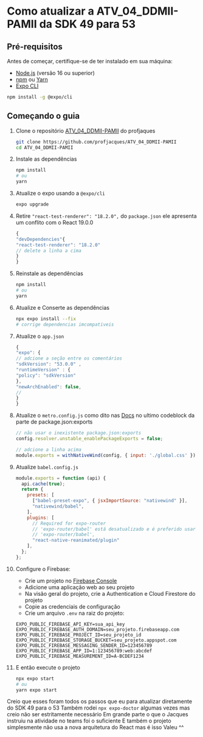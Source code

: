 # Como atualizar a ATV_04_DDMII-PAMII da SDK 49 para 53

## Pré-requisitos

Antes de começar, certifique-se de ter instalado em sua máquina:

- [Node.js](https://nodejs.org/) (versão 16 ou superior)
- [npm](https://www.npmjs.com/) ou [Yarn](https://yarnpkg.com/)
- [Expo CLI](https://docs.expo.dev/get-started/installation/)

```bash
npm install -g @expo/cli
```

## Começando o guia

1. Clone o repositório [ATV_04_DDMII-PAMII](https://github.com/profjacques/ATV_04_DDMII-PAMII) do profjaques

    ```bash
    git clone https://github.com/profjacques/ATV_04_DDMII-PAMII
    cd ATV_04_DDMII-PAMII
    ```

2. Instale as dependências

    ```bash
    npm install
    # ou
    yarn
    ```

3. Atualize o expo usando a `@expo/cli`

    ```bash
    expo upgrade
    ```

4. Retire `"react-test-renderer": "18.2.0",` do `package.json`
   ele apresenta um conflito com o React 19.0.0

    ```js
    {
    "devDependencies"{
    "react-test-renderer": "18.2.0"
    // delete a linha a cima
    }
    }
    ```

5. Reinstale as dependências

    ```bash
    npm install
    # ou
    yarn
    ```

6. Atualize e Conserte as dependências

    ```bash
    npx expo install --fix
    # corrige dependencias imcompativeis
    ```

7. Atualize o `app.json`

    ```js
    {
    "expo": {
    // adcione a seção entre os comentários
    "sdkVersion": "53.0.0" , 
    "runtimeVersion" : {
    "policy": "sdkVersion"
    },
    "newArchEnabled": false,
    // 
    }
    }
    ```

8. Atualize o `metro.config.js` como dito nas [Docs](https://docs.expo.dev/versions/v53.0.0/config/metro/#packagejsonexports) no ultimo codeblock da parte de package.json:exports

    ```js
    // não usar o inexistente package.json:exports
    config.resolver.unstable_enablePackageExports = false;

    // adcione a linha acima
    module.exports = withNativeWind(config, { input: './global.css' })
    ```

9. Atualize `babel.config.js`

    ```js
    module.exports = function (api) {
      api.cache(true);
      return {
        presets: [
          ["babel-preset-expo", { jsxImportSource: "nativewind" }],
          "nativewind/babel",
        ],
        plugins: [
          // Required for expo-router
          // 'expo-router/babel' está desatualizado e é preferido usar "babel-preset-expo"
          // 'expo-router/babel',
          "react-native-reanimated/plugin"
        ],
      };
    };
    ```

10. Configure o Firebase:

    - Crie um projeto no [Firebase Console](https://console.firebase.google.com/)
    - Adicione uma aplicação web ao seu projeto
    - Na visão geral do projeto, crie a Authentication e Cloud Firestore do projeto
    - Copie as credenciais de configuração
    - Crie um arquivo `.env` na raiz do projeto:

    ```.env
    EXPO_PUBLIC_FIREBASE_API_KEY=sua_api_key
    EXPO_PUBLIC_FIREBASE_AUTH_DOMAIN=seu_projeto.firebaseapp.com
    EXPO_PUBLIC_FIREBASE_PROJECT_ID=seu_projeto_id
    EXPO_PUBLIC_FIREBASE_STORAGE_BUCKET=seu_projeto.appspot.com
    EXPO_PUBLIC_FIREBASE_MESSAGING_SENDER_ID=123456789
    EXPO_PUBLIC_FIREBASE_APP_ID=1:123456789:web:abcdef
    EXPO_PUBLIC_FIREBASE_MEASUREMENT_ID=A-BCDEF1234
    ```

11. E então execute o projeto

    ```bash
    npx expo start
    # ou
    yarn expo start
    ```

Creio que esses foram todos os passos que eu para atualizar diretamente do SDK 49 para o 53
Também rodei `npx expo-doctor` algumas vezes mas creio não ser estritamente necessário
Em grande parte o que o Jacques instruiu na atividade no teams foi o suficiente
E também o projeto simplesmente não usa a nova arquitetura do React
mas é isso
Valeu ^^
